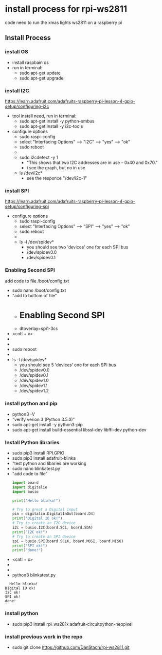 # install process for rpi-ws2811
code need to run the xmas lights ws2811 on a raspberry pi

## Install Process

### install OS
- install raspbain os
- run in terminal:
  - sudo apt-get update
  - sudo apt-get upgrade

### install I2C
https://learn.adafruit.com/adafruits-raspberry-pi-lesson-4-gpio-setup/configuring-i2c
- tool install need, run in terminal:
  - sudo apt-get install -y python-smbus
  - sudo apt-get install -y i2c-tools
- configure options
  - sudo raspi-config
  - select "Interfacing Options" --> "I2C" --> "yes" --> "ok"
  - sudo reboot
  - <after reboot>
  - sudo i2cdetect -y 1
    - "This shows that two I2C addresses are in use – 0x40 and 0x70."
    - i see the graph, but no in use
  -  ls /dev/i2c*
     - see the responce "/dev/i2c-1"

### install SPI
https://learn.adafruit.com/adafruits-raspberry-pi-lesson-4-gpio-setup/configuring-spi
- configure options
  - sudo raspi-config
  - select "Interfacing Options" --> "SPI" --> "yes" --> "ok"
  - sudo reboot
  - <after reboot>
  - ls -l /dev/spidev*
    - you should see two 'devices' one for each SPI bus
    - /dev/spidev0.0
    - /dev/spidev0.1

### Enabling Second SPI
add code to file  /boot/config.txt 
- sudo nano /boot/config.txt 
- "add to bottom of file"
  - # Enabling Second SPI
  - dtoverlay=spi1-3cs
- <cntl + x>
- <y>
- <enter>
- sudo reboot
- <after reboot>
- ls -l /dev/spidev*
    - you should see 5 'devices' one for each SPI bus
    - /dev/spidev0.0
    - /dev/spidev0.1
    - /dev/spidev1.0
    - /dev/spidev1.1
    - /dev/spidev1.2
  
### install python and pip
- python3 -V
- "verify verion 3 (Python 3.5.3)"
- sudo apt-get install -y python3-pip
- sudo apt-get install build-essential libssl-dev libffi-dev python-dev

### Install Python libraries
- sudo pip3 install RPI.GPIO
- sudo pip3 install adafruit-blinka
- "test python and libaries are working
- sudo nano blinkatest.py
- "add code to file"
    ```python
    import board
    import digitalio
    import busio

    print("Hello blinka!")

    # Try to great a Digital input
    pin = digitalio.DigitalInOut(board.D4)
    print("Digital IO ok!")
    # Try to create an I2C device
    i2c = busio.I2C(board.SCL, board.SDA)
    print("I2C ok!")
    # Try to create an SPI device
    spi = busio.SPI(board.SCLK, board.MOSI, board.MISO)
    print("SPI ok!")
    print("done!")
    ```
- <cntl + x>
- <y>
- <enter>
- python3 blinkatest.py
```
  Hello blinka!
Digital IO ok!
I2C ok!
SPI ok!
done!
```
### install python
- sudo pip3 install rpi_ws281x adafruit-circuitpython-neopixel
### install previous work in the repo
- sudo git clone https://github.com/DanStach/rpi-ws2811.git

